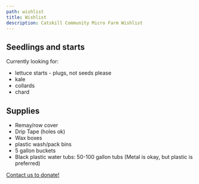 ```yaml
---
path: wishlist
title: Wishlist
description: Catskill Community Micro Farm Wishlist
---
```

## Seedlings and starts

Currently looking for:

* lettuce starts - plugs, not seeds please
* kale
* collards 
* chard

## Supplies

* Remay/row cover
* Drip Tape (holes ok)
* Wax boxes
* plastic wash/pack bins
* 5 gallon buckets
* Black plastic water tubs: 50-100 gallon tubs (Metal is okay, but plastic is preferred)

[Contact us to donate!](mailto:info@ccmicrofarm.org)